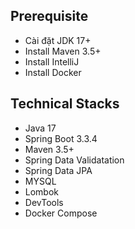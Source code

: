 ## Prerequisite
- Cài đặt JDK 17+ 
- Install Maven 3.5+ 
- Install IntelliJ
- Install Docker 

## Technical Stacks
- Java 17
- Spring Boot 3.3.4
- Maven 3.5+
- Spring Data Validatation
- Spring Data JPA
- MYSQL
- Lombok
- DevTools
- Docker Compose

  
